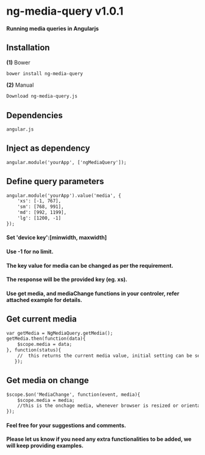 # ng-media-query v1.0.1

#### Running media queries in Angularjs

## Installation

**(1)** Bower

>
```html
bower install ng-media-query
```

**(2)** Manual

>
```html
Download ng-media-query.js
```

## Dependencies

>
```html
angular.js
```

## Inject as dependency

>
```html
angular.module('yourApp', ['ngMediaQuery']);
```

## Define query parameters

>
```html
angular.module('yourApp').value('media', {
    'xs': [-1, 767],
    'sm': [768, 991],
    'md': [992, 1199],
    'lg': [1200, -1]
});
```

#### Set 'device key':[minwidth, maxwidth]
#### Use -1 for no limit.
#### The key value for media can be changed as per the requirement.
#### The response will be the provided key (eg. xs).
#### Use get media, and mediaChange functions in your controler, refer attached example for details.

## Get current media

>
```html
var getMedia = NgMediaQuery.getMedia();        
getMedia.then(function(data){
    $scope.media = data;
}, function(status){
    //  this returns the current media value, initial setting can be set here
   });
```

## Get media on change

>
```html
$scope.$on('MediaChange', function(event, media){
    $scope.media = media;
    //this is the onchage media, whenever browser is resized or orientation is changed this function is called, set media change functionalities here
});
```


#### Feel free for your suggestions and comments. 
#### Please let us know if you need any extra functionalities to be added, we will keep providing examples.
